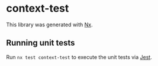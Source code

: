 # context-test

This library was generated with [Nx](https://nx.dev).

## Running unit tests

Run `nx test context-test` to execute the unit tests via [Jest](https://jestjs.io).

